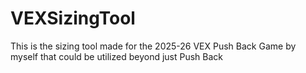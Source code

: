 # VEXSizingTool
This is the sizing tool made for the 2025-26 VEX Push Back Game by myself that could be utilized beyond just Push Back
